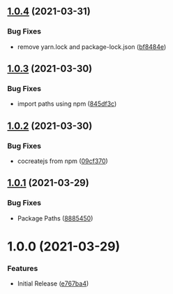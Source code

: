 ## [1.0.4](https://github.com/CoCreate-app/CoCreate-twilio/compare/v1.0.3...v1.0.4) (2021-03-31)


### Bug Fixes

* remove yarn.lock and package-lock.json ([bf8484e](https://github.com/CoCreate-app/CoCreate-twilio/commit/bf8484ef8f301e2c88330c94a6401f6bad3d628d))

## [1.0.3](https://github.com/CoCreate-app/CoCreate-twilio/compare/v1.0.2...v1.0.3) (2021-03-30)


### Bug Fixes

* import paths using npm ([845df3c](https://github.com/CoCreate-app/CoCreate-twilio/commit/845df3c3fdbc782bbc67679e13b3a60089b09b2e))

## [1.0.2](https://github.com/CoCreate-app/CoCreate-twilio/compare/v1.0.1...v1.0.2) (2021-03-30)


### Bug Fixes

* cocreatejs from npm ([09cf370](https://github.com/CoCreate-app/CoCreate-twilio/commit/09cf37096c0f9311e7876681230379a5f56edd47))

## [1.0.1](https://github.com/CoCreate-app/CoCreate-twilio/compare/v1.0.0...v1.0.1) (2021-03-29)


### Bug Fixes

* Package Paths ([8885450](https://github.com/CoCreate-app/CoCreate-twilio/commit/8885450fda1dee74c357646c6aa363f43e3577eb))

# 1.0.0 (2021-03-29)


### Features

* Initial Release ([e767ba4](https://github.com/CoCreate-app/CoCreate-twilio/commit/e767ba42d3d91ddc242a2547d935b7b084b06123))

